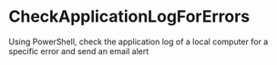 # CheckApplicationLogForErrors
Using PowerShell, check the application log of a local computer for a specific error and send an email alert
